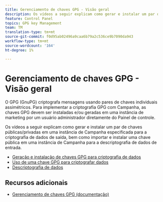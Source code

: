 ```yaml
---
title: Gerenciamento de chaves GPG - Visão geral
description: Os vídeos a seguir explicam como gerar e instalar um par de chaves públicas/privadas em uma instância de Campanha especificada para a criptografia de dados de saída, bem como importar e instalar uma chave pública em uma instância de Campanha para a descriptografia de dados de entrada.
feature: Control Panel
topics: GPG key Management
team: TM
translation-type: tm+mt
source-git-commit: f0d95ab02496a9caa6b79a2c536ce9b7090da943
workflow-type: tm+mt
source-wordcount: '164'
ht-degree: 1%

---
```



# Gerenciamento de chaves GPG - Visão geral

O GPG (GnuPG) criptografa mensagens usando pares de chaves individuais assimétricos. Para implementar a criptografia GPG com Campanha, as chaves GPG devem ser instaladas e/ou geradas em uma instância de marketing por um usuário administrador diretamente do Painel de controle.

Os vídeos a seguir explicam como gerar e instalar um par de chaves públicas/privadas em uma instância de Campanha especificada para a criptografia de dados de saída, bem como importar e instalar uma chave pública em uma instância de Campanha para a descriptografia de dados de entrada.

* [Geração e instalação de chaves GPG para criptografia de dados](./generating-and-installing-gpg-keys-for-data-encryption.md)
* [Uso de uma chave GPG para criptografar dados](./using-a-gpg-key-to-encrypt-data.md)
* [Descriptografia de dados](./decrypting-data.md)

## Recursos adicionais

* [Gerenciamento de chaves GPG (documentação)](https://docs.adobe.com/content/help/en/control-panel/using/instances-settings/gpg-keys-management.html)
